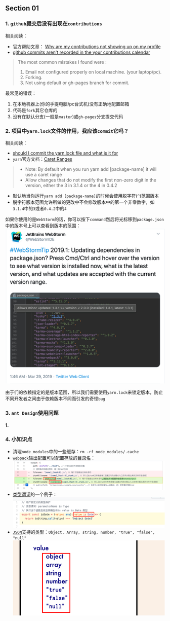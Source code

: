 ## Section 01
### 1. `github`提交后没有出现在`contributions`
相关阅读：
* 官方帮助文章： [Why are my contributions not showing up on my profile](https://help.github.com/en/github/setting-up-and-managing-your-github-profile/why-are-my-contributions-not-showing-up-on-my-profile)
* [github commits aren't recorded in the your contributions calendar](https://stackoverflow.com/a/40903148/11720536)

> The most common mistakes I found were : 
>  1. Email not configured properly on local machine. (your laptop/pc).
>  2. Forking.
>  3. Not using default or gh-pages branch for commit.

最常见的错误：
1. 在本地机器上(你的手提电脑/pc台式机)没有正确地配置邮箱
2. 代码是`fork`其它仓库的
3. 没有在默认分支(一般是`master`)或`gh-pages`分支提交代码

### 2. 项目中`yarn.lock`文件的作用，我应该`commit`它吗？
相关阅读：  
* [should I commit the yarn.lock file and what is it for](https://stackoverflow.com/questions/39990017/should-i-commit-the-yarn-lock-file-and-what-is-it-for)
* `yarn`官方文档：[Caret Ranges](https://yarnpkg.com/en/docs/dependency-versions#toc-caret-ranges)

> * Note: By default when you run yarn add [package-name] it will use a caret range
> * Allow changes that do not modify the first non-zero digit in the version, either the 3 in 3.1.4 or the 4 in 0.4.2

* 默认地当你运行`yarn add [package-name]`的时候会使用脱字符(`^`)范围版本
* 脱字符版本范围允许所做的更改中不会修改版本中的第一个非零数字，如`3.1.4`中的`3`或者`0.4.2`中的`4`

如果你使用的是`WebStorm`的话，你可以按下`command`然后将光标移到`package.json`中的版本号上可以查看到版本的范围：
![](https://raw.githubusercontent.com/wangkaiwd/drawing-bed/master/package-version-caret-range-webstorm.png)

由于们的依赖指定的是版本范围，所以我们需要使用`yarn.lock`来锁定版本，防止不同开发者之间由于依赖版本不同而引发的奇怪`bug`

### 3. `ant Design`使用问题
#### 1. 

### 4. 小知识点
* 清理`node_modules`中的一些缓存：`rm -rf node_modules/.cache`
* [`webpack`输出配置可以配置存放的目录名](https://github.com/wangkaiwd/webpack-in-depth/commit/b66278b77bb17f65a89fe899c048ed7b1cda4416?diff=unified#diff-eb3896f56b264947d9a7421de4d18e75R63-R64)：
  ![](https://raw.githubusercontent.com/wangkaiwd/drawing-bed/master/upload-error-again.png)
* [类型谓词](https://www.typescriptlang.org/docs/handbook/advanced-types.html#using-type-predicates)的一个例子： 
  ![](https://raw.githubusercontent.com/wangkaiwd/drawing-bed/master/jottings-ts-type-predicates.png)
* [`JSON`](https://www.json.org/json-en.html)支持的类型：`Object, Array, string, number, "true", "false", "null"`
  ![](https://raw.githubusercontent.com/wangkaiwd/drawing-bed/master/jottings-json-support-value.png)
